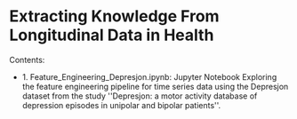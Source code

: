# Extracting Knowledge From Longitudinal Data in Health

Contents:
<ul>
	<li> 1. Feature_Engineering_Depresjon.ipynb: Jupyter Notebook Exploring the feature engineering pipeline for time series data using the Depresjon dataset from the study ''Depresjon: a motor activity database of depression episodes in unipolar and bipolar patients''. </li>
</ul>
